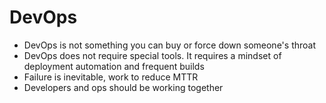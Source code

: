 # DevOps

* DevOps is not something you can buy or force down someone's throat
* DevOps does not require special tools. It requires a mindset of deployment automation and frequent builds
* Failure is inevitable, work to reduce MTTR
* Developers and ops should be working together


